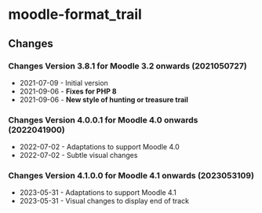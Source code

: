 moodle-format_trail
========================

Changes
-------
### Changes Version 3.8.1 for Moodle 3.2 onwards (2021050727)

* 2021-07-09 - Initial version
* 2021-09-06 - **Fixes for PHP 8**
* 2021-09-06 - **New style of hunting or treasure trail**

### Changes Version 4.0.0.1 for Moodle 4.0 onwards (2022041900)
* 2022-07-02 - Adaptations to support Moodle 4.0
* 2022-07-02 - Subtle visual changes

### Changes Version 4.1.0.0 for Moodle 4.1 onwards (2023053109)
* 2023-05-31 - Adaptations to support Moodle 4.1
* 2023-05-31 - Visual changes to display end of track